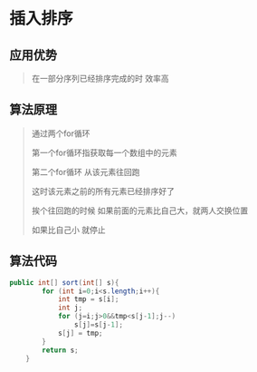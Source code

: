 # 插入排序

## 应用优势

> 在一部分序列已经排序完成的时 效率高

## 算法原理

> 通过两个for循环
>
> 第一个for循环指获取每一个数组中的元素
>
> 第二个for循环 从该元素往回跑
>
> 这时该元素之前的所有元素已经排序好了
>
> 挨个往回跑的时候 如果前面的元素比自己大，就两人交换位置
>
> 如果比自己小 就停止

## 算法代码

```java
public int[] sort(int[] s){
        for (int i=0;i<s.length;i++){
            int tmp = s[i];
            int j;
            for (j=i;j>0&&tmp<s[j-1];j--)
                s[j]=s[j-1];
            s[j] = tmp;
        }
        return s;
    }
```


